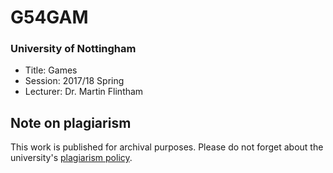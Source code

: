 # G54GAM
### University of Nottingham
* Title: Games
* Session: 2017/18 Spring
* Lecturer: Dr. Martin Flintham


## Note on plagiarism
This work is published for archival purposes. Please do not forget about the university's [plagiarism policy](https://www.nottingham.ac.uk/studyingeffectively/writing/plagiarism/index.aspx).
